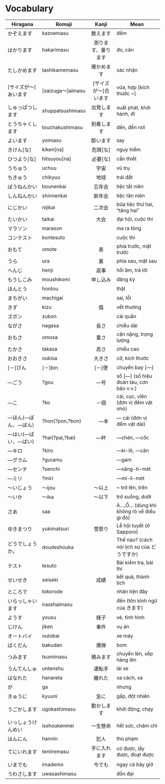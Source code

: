 # Vocabulary

|Hiragana   | Romaji | Kanji | Mean |
|-----------|--------|:-----:|------|
| かぞえます| kazoemasu| 数えます| đếm
| はかります| hakarimasu| 測ります、量ります| đo, cân
| たしかめます| tashikamemasu| 確かめます| xác nhận
| [サイズが～]あいます| [saizuga～]aimasu| [サイズが～]合います| vừa, hợp [kích thước ~]
| しゅっぱつします| shuppatsushimasu| 出発します| xuất phát, khởi hành, đi
| とうちゃくします| touchakushimasu| 到着します| đến, đến nơi
| よいます| yoimasu| 酔います| say
| きけん[な]| kiken[na]| 危険[な]| nguy hiểm
| ひつよう[な]| hitsuyou[na]| 必要[な]| cần thiết
| うちゅう| uchuu| 宇宙| vũ trụ
| ちきゅう| chikyuu| 地球| trái đất
| ぼうねんかい| bounenkai| 忘年会| tiệc tất niên
| しんねんかい| shinnenkai| 新年会| tiệc tân niên
| にじかい| nijikai| 二次会| bữa tiệc thứ hai, “tăng hai”
| たいかい| taikai| 大会| đại hội, cuộc thi
| マラソン| marason| | ma ra tông
| コンテスト| kontesuto| | cuộc thi
| おもて| omote| 表| phía trước, mặt trước
| うら| ura| 裏| phía sau, mặt sau
| へんじ| henji| 返事| hồi âm, trả lời
| もうしこみ| moushikomi| 申し込み| đăng ký
| ほんとう| hontou| | thật
| まちがい| machigai| | sai, lỗi
| きず| kizu| 傷| vết thương
| ズボン| zubon| | cái quần
| ながさ| nagasa| 長さ| chiều dài
| おもさ| omosa| 重さ| cân nặng, trọng lượng
| たかさ| takasa| 高さ| chiều cao
| おおきさ| oukisa| 大きさ| cỡ, kích thước
| [－]びん| [－]bin| [－]便| chuyến bay [―]
| ―ごう| ?gou| ―号| số [―] (số hiệu đoàn tàu, cơn bão v.v.)
| ―こ| ?ko| －個| cái, cục, viên (đơn vị đếm vật nhỏ)
| ―ほん(―ぽん、―ぼん)| ?hon(?pon,?bon)| 　―本| ― cái (đơn vị đếm vật dài)
| ―はい(―ぱい、―ばい)| ?hai(?pai,?bai)| ―杯| ―chén, ―cốc
| ―キロ| ?kiro| | ―ki-lô, ―cân
| ―グラム| ?guramu| | ―gam
| ―センチ| ?senchi| | ―xăng-ti-mét
| ―ミリ| ?miri| | ―mi-li-mét
| ～いじょう| ～ijou| ～以上| ~ trở lên, trên
| ～いか| ～ika| ～以下| trở xuống, dưới
| さあ| saa| | À…,Ồ… (dùng khi không rõ về điều gì đó)
| ゆきまつり| yukimatsuri| 雪祭り| Lễ hội tuyết (ở Sapporo)
| どうでしょうか。| doudeshouka| | Thế nào? (cách nói lịch sự của どうですか)
| テスト| tesuto| | Bài kiểm tra, bài thi
| せいせき| seiseki| 成績| kết quả, thành tích
| ところで| tokorode| | nhân tiện đây
| いらっしゃいます| irasshaimasu| | đến (tôn kính ngữ của きます)
| ようす| yousu| 様子| vẻ, tình hình
| じけん| jiken| 事件| vụ án
| オートバイ| outobai| | xe máy
| ばくだん| bakudan| 爆弾| bom
| つみます| tsumimasu| 積みます| chuyển lên, xếp hàng lên
| うんてんしゅ| untenshu| 運転手| lái xe
| はなれた| hanareta| 離れた| xa cách, xa
| が| ga| | nhưng
| きゅうに| kyuuni| 急に| gấp, đột nhiên
| うごかします| ugokashimasu| 動かします| khởi động, chạy
| いっしょうけんめい| isshoukenmei| 一生懸命| hết sức, chăm chỉ
| はんにん| hannin| 犯人| thủ phạm
| てにいれます| teniiremasu| 手に入れます| có được, lấy được, đoạt được
| いまでも| imademo| 今でも| ngay cả bây giờ
| うわさします| uwasashimasu| | đồn đại
